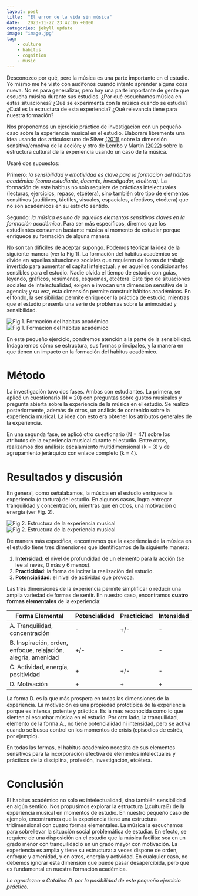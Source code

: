 ```yaml
---
layout: post
title:  "El error de la vida sin música"
date:   2023-11-22 23:42:16 +0100
categories: jekyll update
image: "image.jpg"
tag:
    - culture
    - habitus
    - cognition
    - music
---
```


Desconozco por qué, pero la música es una parte importante en el estudio. Yo mismo me he visto con audífonos cuando intento aprender alguna cosa nueva. No es para generalizar, pero hay una parte importante de gente que escucha música durante sus estudios. ¿Por qué escuchamos música en estas situaciones? ¿Qué se experimenta con la música cuando se estudia? ¿Cuál es la estructura de esta experiencia? ¿Qué relevancia tiene para nuestra formación?

Nos proponemos un ejercicio práctico de investigación con un pequeño caso sobre la experiencia musical en el estudio. Elaboraré libremente una idea usando dos artículos: uno de Silver [(2011)](https://journals.sagepub.com/doi/10.1111/j.1467-9558.2011.01394.x) sobre la dimensión sensitiva/emotiva de la acción; y otro de Lembo y Martin [(2022)](https://www.sciencedirect.com/science/article/abs/pii/S0304422X21000450) sobre la estructura cultural de la experiencia usando un caso de la música.

Usaré dos supuestos:

Primero: *la sensibilidad y emotividad es clave para la formación del hábitus académico (como estudiante, docente, investigador, etcétera)*. La formación de este habitus no solo requiere de prácticas intelecturales (lecturas, ejercicios, repaso, etcétera), sino también otro tipo de elementos sensitivos (auditivos, táctiles, visuales, espaciales, afectivos, etcétera) que no son académicos en su estricto sentido.

Segundo: *la música es uno de aquellos elementos sensitivos claves en la formación académica*. Para ser más específicos, diremos que los estudiantes consumen bastante música al momento de estudiar porque enriquece su formación de alguna manera.

No son tan difíciles de aceptar supongo. Podemos teorizar la idea de la siguiente manera (ver la Fig 1). La formación del habitus académico se divide en aquellas situaciones sociales que requieren de horas de trabajo invertido para aumentar el capital intelectual; y en aquellos condicionantes sensibles para el estudio. Nadie olvida el tiempo de estudio con guías, leyendo, gráficos, resúmenes, esquemas, etcétera. Este tipo de situaciones sociales de intelectualidad, exigen e invocan una dimensión sensitiva de la agencia; y su vez, esta dimensión permite construir hábitos académicos. En el fondo, la sensibilidad permite enriquecer la práctica de estudio, mientras que el estudio presenta una serie de problemas sobre la animosidad y sensibilidad.

![Fig 1. Formación del habitus académico](https://github.com/miropulgar/miropulgar.github.io/blob/main/_posts/Mood.jpg)
![Fig 1. Formación del habitus académico](Mood.jpg)


En este pequeño ejercicio, pondremos atención a la parte de la sensibilidad. Indagaremos cómo se estructura, sus formas principales, y la manera en que tienen un impacto en la formación del habitus académico. 

# Método
La investigación tuvo dos fases. Ambas con estudiantes. La primera, se aplicó un cuestionario (N = 20) con preguntas sobre gustos musicales y pregunta abierta sobre la experiencia de la música en el estudio. Se realizó posteriormente, además de otros, un análisis de contenido sobre la experiencia musical. La idea con esto era obtener los atributos generales de la experiencia. 

En una segunda fase, se aplicó otro cuestionario (N = 47) sobre los atributos de la experiencia musical durante el estudio. Entre otros, realizamos dos análisis: escalamiento multidimensional (k = 3) y de agrupamiento jerárquico con enlace completo (k = 4). 

# Resultados y discusión

En general, como señalabamos, la música en el estudio enriquece la experiencia (o tortura) del estudio. En algunos casos, logra entregar tranquilidad y concentración, mientras que en otros, una motivación o energía (ver Fig. 2).

![Fig 2. Estructura de la experiencia musical](https://github.com/miropulgar/miropulgar.github.io/blob/main/_posts/Mood_result.jpg)
![Fig 2. Estructura de la experiencia musical](Mood_result.jpg)


De manera más específica, encontramos que la experiencia de la música en el estudio tiene tres dimensiones que identificamos de la siguiente manera:


1. **Intensidad**: el nivel de profundidad de un elemento para la acción (se lee al revés, 0 más y 6 menos).
2. **Practicidad**: la forma de incitar la realización del estudio.
3. **Potencialidad**: el nivel de actividad que provoca.

Las tres dimensiones de la experiencia permite simplificar o reducir una amplia variedad de formas de sentir. En nuestro caso, encontramos **cuatro formas elementales** de la experiencia: 

| Forma Elemental | Potencialidad | Practicidad | Intensidad |
|-----------------|---------------|-------------|------------|
| A. Tranquilidad, concentración | - | +/- | - |
| B. Inspiración, orden, enfoque, relajación, alegría, amenidad | +/- | - | - |
| C. Actividad, energía, positividad | + | +/- | - |
| D. Motivación | + | + | + |

La forma D. es la que más prospera en todas las dimensiones de la experiencia. La motivación es una propiedad prototípica de la experiencia porque es intensa, potente y práctica. Es la más reconocida como lo que sienten al escuchar música en el estudio. Por otro lado, la tranquilidad, elemento de la forma A., no tiene potencialidad ni intensidad, pero se activa cuando se busca control en los momentos de crisis (episodios de estrés, por ejemplo).

En todas las formas, el habitus académico necesita de sus elementos sensitivos para la incorporación efectiva de elementos intelectuales y prácticos de la disciplina, profesión, investigación, etcétera. 


# Conclusión
El habitus académico no solo es intelectualidad, sino también sensibilidad en algún sentido. Nos propusimos explorar la estructura (¿cultural?) de la experiencia musical en momentos de estudio. En nuestro pequeño caso de ejemplo, encontramos que la experiencia tiene una estructura tridimensional con cuatro formas elementales. La música la escuchamos para sobrellevar la situación social problemática de estudiar. En efecto, se requiere de una disposición en el estudio que la música facilita: sea en un grado menor con tranquilidad o en un grado mayor con motivación. La experiencia es amplia y tiene su estructura: a veces dispone de orden, enfoque y amenidad, y en otros, energía y actividad. En cualquier caso, no debemos ignorar esta dimensión que puede pasar desapercibida, pero que es fundamental en nuestra formación académica. 



*Le agradezco a Catalina O. por la posibilidad de este pequeño ejercicio práctico.* 
